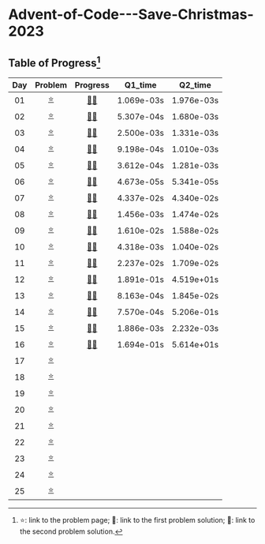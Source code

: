 # Advent-of-Code---Save-Christmas-2023

## Table of Progress[^1]
|Day|Problem|Progress|Q1_time|Q2_time|
|:---:|:---:|:---:|:---:|:---:|
|01|[:star:](https://adventofcode.com/2023/day/1)|[:christmas_tree:](https://github.com/Mushi0/Advent-of-Code---Save-Christmas-2023/blob/main/Python/D1_1.py)[:santa:](https://github.com/Mushi0/Advent-of-Code---Save-Christmas-2023/blob/main/Python/D1_2.py)|1.069e-03s|1.976e-03s|
|02|[:star:](https://adventofcode.com/2023/day/2)|[:christmas_tree:](https://github.com/Mushi0/Advent-of-Code---Save-Christmas-2023/blob/main/Python/D2_1.py)[:santa:](https://github.com/Mushi0/Advent-of-Code---Save-Christmas-2023/blob/main/Python/D2_2.py)|5.307e-04s|1.680e-03s|
|03|[:star:](https://adventofcode.com/2023/day/3)|[:christmas_tree:](https://github.com/Mushi0/Advent-of-Code---Save-Christmas-2023/blob/main/Python/D3_1.py)[:santa:](https://github.com/Mushi0/Advent-of-Code---Save-Christmas-2023/blob/main/Python/D3_2.py)|2.500e-03s|1.331e-03s|
|04|[:star:](https://adventofcode.com/2023/day/4)|[:christmas_tree:](https://github.com/Mushi0/Advent-of-Code---Save-Christmas-2023/blob/main/Python/D4_1.py)[:santa:](https://github.com/Mushi0/Advent-of-Code---Save-Christmas-2023/blob/main/Python/D4_2.py)|9.198e-04s|1.010e-03s|
|05|[:star:](https://adventofcode.com/2023/day/5)|[:christmas_tree:](https://github.com/Mushi0/Advent-of-Code---Save-Christmas-2023/blob/main/Python/D5_1.py)[:santa:](https://github.com/Mushi0/Advent-of-Code---Save-Christmas-2023/blob/main/Python/D5_2.py)|3.612e-04s|1.281e-03s|
|06|[:star:](https://adventofcode.com/2023/day/6)|[:christmas_tree:](https://github.com/Mushi0/Advent-of-Code---Save-Christmas-2023/blob/main/Python/D6_1.py)[:santa:](https://github.com/Mushi0/Advent-of-Code---Save-Christmas-2023/blob/main/Python/D6_2_better.py)|4.673e-05s|5.341e-05s|
|07|[:star:](https://adventofcode.com/2023/day/7)|[:christmas_tree:](https://github.com/Mushi0/Advent-of-Code---Save-Christmas-2023/blob/main/Python/D7_1.py)[:santa:](https://github.com/Mushi0/Advent-of-Code---Save-Christmas-2023/blob/main/Python/D7_2.py)|4.337e-02s|4.340e-02s|
|08|[:star:](https://adventofcode.com/2023/day/8)|[:christmas_tree:](https://github.com/Mushi0/Advent-of-Code---Save-Christmas-2023/blob/main/Python/D8_1.py)[:santa:](https://github.com/Mushi0/Advent-of-Code---Save-Christmas-2023/blob/main/Python/D8_2.py)|1.456e-03s|1.474e-02s|
|09|[:star:](https://adventofcode.com/2023/day/9)|[:christmas_tree:](https://github.com/Mushi0/Advent-of-Code---Save-Christmas-2023/blob/main/Python/D9_1.py)[:santa:](https://github.com/Mushi0/Advent-of-Code---Save-Christmas-2023/blob/main/Python/D9_2.py)|1.610e-02s|1.588e-02s|
|10|[:star:](https://adventofcode.com/2023/day/10)|[:christmas_tree:](https://github.com/Mushi0/Advent-of-Code---Save-Christmas-2023/blob/main/Python/D10_1.py)[:santa:](https://github.com/Mushi0/Advent-of-Code---Save-Christmas-2023/blob/main/Python/D10_2.py)|4.318e-03s|1.040e-02s|
|11|[:star:](https://adventofcode.com/2023/day/11)|[:christmas_tree:](https://github.com/Mushi0/Advent-of-Code---Save-Christmas-2023/blob/main/Python/D11_1.py)[:santa:](https://github.com/Mushi0/Advent-of-Code---Save-Christmas-2023/blob/main/Python/D11_2.py)|2.237e-02s|1.709e-02s|
|12|[:star:](https://adventofcode.com/2023/day/12)|[:christmas_tree:](https://github.com/Mushi0/Advent-of-Code---Save-Christmas-2023/blob/main/Python/D12_1_evenBetter.py)[:santa:](https://github.com/Mushi0/Advent-of-Code---Save-Christmas-2023/blob/main/Python/D12_2.py)|1.891e-01s|4.519e+01s|
|13|[:star:](https://adventofcode.com/2023/day/13)|[:christmas_tree:](https://github.com/Mushi0/Advent-of-Code---Save-Christmas-2023/blob/main/Python/D13_1_better.py)[:santa:](https://github.com/Mushi0/Advent-of-Code---Save-Christmas-2023/blob/main/Python/D13_2.py)|8.163e-04s|1.845e-02s|
|14|[:star:](https://adventofcode.com/2023/day/14)|[:christmas_tree:](https://github.com/Mushi0/Advent-of-Code---Save-Christmas-2023/blob/main/Python/D14_1.py)[:santa:](https://github.com/Mushi0/Advent-of-Code---Save-Christmas-2023/blob/main/Python/D14_2_3_the_best.py)|7.570e-04s|5.206e-01s|
|15|[:star:](https://adventofcode.com/2023/day/15)|[:christmas_tree:](https://github.com/Mushi0/Advent-of-Code---Save-Christmas-2023/blob/main/Python/D15_1.py)[:santa:](https://github.com/Mushi0/Advent-of-Code---Save-Christmas-2023/blob/main/Python/D15_2.py)|1.886e-03s|2.232e-03s|
|16|[:star:](https://adventofcode.com/2023/day/16)|[:christmas_tree:](https://github.com/Mushi0/Advent-of-Code---Save-Christmas-2023/blob/main/Python/D16_1.py)[:santa:](https://github.com/Mushi0/Advent-of-Code---Save-Christmas-2023/blob/main/Python/D16_2.py)|1.694e-01s|5.614e+01s|
|17|[:star:](https://adventofcode.com/2023/day/17)||||
|18|[:star:](https://adventofcode.com/2023/day/18)||||
|19|[:star:](https://adventofcode.com/2023/day/19)||||
|20|[:star:](https://adventofcode.com/2023/day/20)||||
|21|[:star:](https://adventofcode.com/2023/day/21)||||
|22|[:star:](https://adventofcode.com/2023/day/22)||||
|23|[:star:](https://adventofcode.com/2023/day/23)||||
|24|[:star:](https://adventofcode.com/2023/day/24)||||
|25|[:star:](https://adventofcode.com/2023/day/25)||||

[^1]: :star:: link to the problem page; :christmas_tree:: link to the first problem solution; :santa:: link to the second problem solution. 
